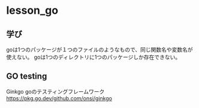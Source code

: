 # lesson_go

## 学び
goは1つのパッケージが１つのファイルのようなもので、同じ関数名や変数名が使えない。
goは1つのディレクトリに1つのパッケージしか存在できない。

## GO testing
Ginkgo
goのテスティングフレームワーク
https://pkg.go.dev/github.com/onsi/ginkgo
